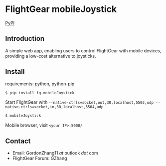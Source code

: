 # FlightGear mobileJoystick

[PyPI](https://pypi.org/project/fg-mobileJoystick/)

## Introduction
A simple web app,
enabling users to control FlightGear with mobile devices,
providing a low-cost alternative to joysticks.



## Install
requirements: python, python-pip
```bash
$ pip install fg-mobileJoystick
```
Start FlightGear with `--native-ctrls=socket,out,30,localhost,5503,udp --native-ctrls=socket,in,30,localhost,5504,udp`

```bash
$ mobileJoystick
```

Mobile browser, visit `<your IP>:5000/`


## Contact
- Email: GordonZhang11 _at_ outlook _dot_ com
- FlightGear Forum: GZhang

